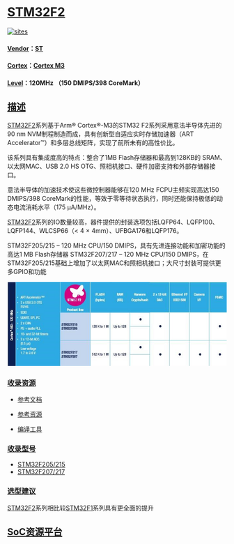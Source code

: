 ﻿# [STM32F2](https://github.com/sochub/STM32F2)

[![sites](http://182.61.61.133/link/resources/docs.png)](https://stop.stops.top) 

#### [Vendor](https://github.com/sochub/Vendor)：[ST](https://github.com/sochub/ST)
#### [Cortex](https://github.com/sochub/Cortex)：[Cortex M3](https://github.com/sochub/CM3) 
#### [Level](https://github.com/sochub/Level)：120MHz （150 DMIPS/398 CoreMark）

## [描述](https://github.com/sochub/STM32F2/wiki) 

[STM32F2](https://github.com/sochub/STM32F2)系列基于Arm® Cortex®-M3的STM32 F2系列采用意法半导体先进的90 nm NVM制程制造而成，具有创新型自适应实时存储加速器（ART Accelerator™）和多层总线矩阵，实现了前所未有的高性价比。

该系列具有集成度高的特点：整合了1MB Flash存储器和最高到128KB的 SRAM、以太网MAC、USB 2.0 HS OTG、照相机接口、硬件加密支持和外部存储器接口。

意法半导体的加速技术使这些微控制器能够在120 MHz FCPU主频实现高达150 DMIPS/398 CoreMark的性能，等效于零等待状态执行，同时还能保持极低的动态电流消耗水平（175 µA/MHz）。

[STM32F2](https://github.com/sochub/STM32F2)系列的IO数量较高，器件提供的封装选项包括LQFP64、LQFP100、LQFP144、WLCSP66（< 4 × 4mm）、UFBGA176和LQFP176。

STM32F205/215 – 120 MHz CPU/150 DMIPS，具有先进连接功能和加密功能的高达1 MB Flash存储器
STM32F207/217 – 120 MHz CPU/150 DMIPS，在STM32F205/215基础上增加了以太网MAC和照相机接口；大尺寸封装可提供更多GPIO和功能

[![sites](docs/STM32F2.jpg)](https://www.st.com/zh/microcontrollers-microprocessors/stm32f2-series.html) 

### [收录资源](https://github.com/sochub/STM32F2)

* [参考文档](docs/)
* [参考资源](src/)

* [编译工具](https://github.com/sochub/arm-none-eabi)

### [收录型号](https://github.com/sochub/STM32F2)

* [STM32F205/215](https://github.com/sochub/STM32F205) 
* [STM32F207/217](https://github.com/sochub/STM32F207) 

### [选型建议](https://github.com/sochub)

[STM32F2](https://github.com/sochub/STM32F2)系列相比较[STM32F1](https://github.com/sochub/STM32F1)系列具有更全面的提升

##  [SoC资源平台](http://www.qitas.cn)  
